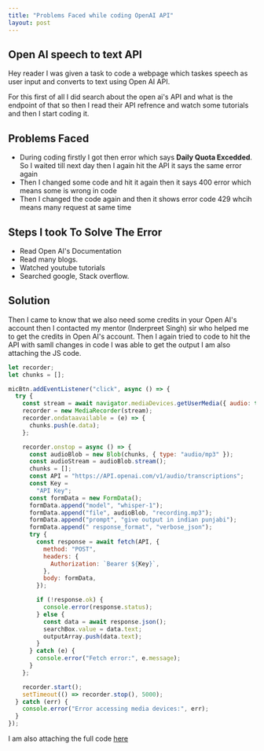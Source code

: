 ```yaml
---
title: "Problems Faced while coding OpenAI API"
layout: post
---
```


## Open AI speech to text API

Hey reader I was given a task to code a webpage which taskes speech as user input and converts to text using Open AI API.

For this first of all I did search about the open ai's API and what is the endpoint of that so then I read their API refrence and watch some tutorials and then I start coding it.


## Problems Faced 
- During coding firstly I got then error which says **Daily Quota Excedded**. So I waited till next day then I again hit the API it says the same error again
- Then I changed some code and hit it again then it says 400 error which means some is wrong in code 
- Then I changed the code again and then it shows error code 429 whcih means many request at same time

## Steps I took To Solve The Error
- Read Open AI's Documentation
- Read many blogs.
- Watched youtube tutorials
- Searched google, Stack overflow.

## Solution
Then I came to know that we also need some credits in your Open AI's account then I contacted my mentor (Inderpreet Singh) sir who helped me to get the credits in Open AI's account.
Then I again tried to code to hit the API with samll changes in code I was able to get the output I am also attaching the JS code.
``` JavaScript
let recorder;
let chunks = [];

micBtn.addEventListener("click", async () => {
  try {
    const stream = await navigator.mediaDevices.getUserMedia({ audio: true });
    recorder = new MediaRecorder(stream);
    recorder.ondataavailable = (e) => {
      chunks.push(e.data);
    };

    recorder.onstop = async () => {
      const audioBlob = new Blob(chunks, { type: "audio/mp3" });
      const audioStream = audioBlob.stream();
      chunks = [];
      const API = "https://API.openai.com/v1/audio/transcriptions";
      const Key =
        "API Key";
      const formData = new FormData();
      formData.append("model", "whisper-1");
      formData.append("file", audioBlob, "recording.mp3");
      formData.append("prompt", "give output in indian punjabi");
      formData.append(" response_format", "verbose_json");
      try {
        const response = await fetch(API, {
          method: "POST",
          headers: {
            Authorization: `Bearer ${Key}`,
          },
          body: formData,
        });

        if (!response.ok) {
          console.error(response.status);
        } else {
          const data = await response.json();
          searchBox.value = data.text;
          outputArray.push(data.text);
        }
      } catch (e) {
        console.error("Fetch error:", e.message);
      }
    };

    recorder.start();
    setTimeout(() => recorder.stop(), 5000);
  } catch (err) {
    console.error("Error accessing media devices:", err);
  }
});
``` 

I am also attaching the full code [here](https://github.com/simarjot0032/Khalis-SYCI/blob/main/SpeechReco/Openai.js)